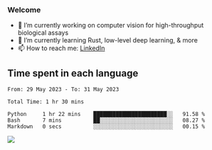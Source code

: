 
### Welcome

- 🔭 I’m currently working on computer vision for high-throughput biological assays
- 🌱 I’m currently learning Rust, low-level deep learning, & more
- 📫 How to reach me: [LinkedIn](https://www.linkedin.com/in/jeffreylemoine/)


## Time spent in each language
<!--START_SECTION:waka-->

```text
From: 29 May 2023 - To: 31 May 2023

Total Time: 1 hr 30 mins

Python     1 hr 22 mins    ███████████████████████░░   91.58 %
Bash       7 mins          ██░░░░░░░░░░░░░░░░░░░░░░░   08.27 %
Markdown   0 secs          ░░░░░░░░░░░░░░░░░░░░░░░░░   00.15 %
```

<!--END_SECTION:waka-->


<a href="https://wakatime.com"><img src="https://wakatime.com/share/@d9646ae7-0d05-4a9f-a57f-6e65bc2bf50b/0f1fce3e-52bb-4e44-9566-90b95d3c4273.png" /></a>
